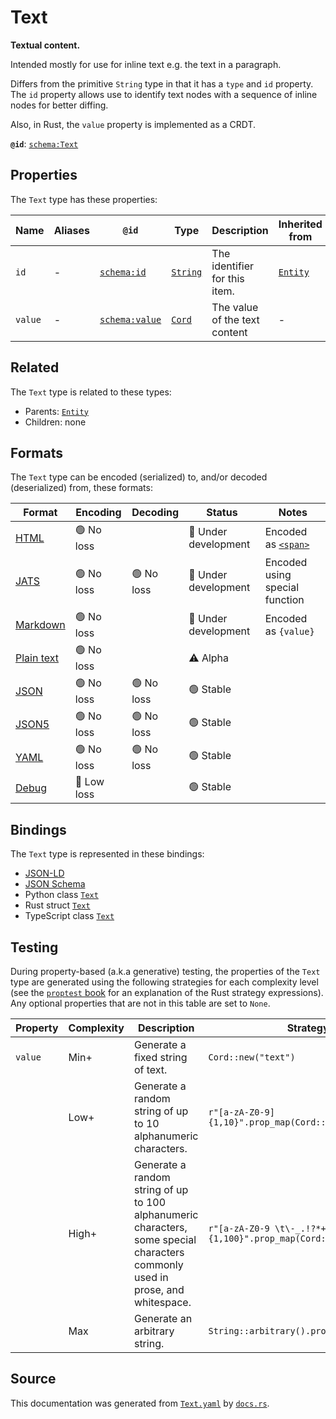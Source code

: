 # Text

**Textual content.**

Intended mostly for use for inline text e.g. the text in a paragraph.

Differs from the primitive `String` type in that it has a `type` and `id` property.
The `id` property allows use to identify text nodes with a sequence of inline nodes
for better diffing.

Also, in Rust, the `value` property is implemented as a CRDT.


**`@id`**: [`schema:Text`](https://schema.org/Text)

## Properties

The `Text` type has these properties:

| Name    | Aliases | `@id`                                      | Type                                                                                            | Description                   | Inherited from                                                                                   |
| ------- | ------- | ------------------------------------------ | ----------------------------------------------------------------------------------------------- | ----------------------------- | ------------------------------------------------------------------------------------------------ |
| `id`    | -       | [`schema:id`](https://schema.org/id)       | [`String`](https://github.com/stencila/stencila/blob/main/docs/reference/schema/data/string.md) | The identifier for this item. | [`Entity`](https://github.com/stencila/stencila/blob/main/docs/reference/schema/other/entity.md) |
| `value` | -       | [`schema:value`](https://schema.org/value) | [`Cord`](https://github.com/stencila/stencila/blob/main/docs/reference/schema/data/cord.md)     | The value of the text content | -                                                                                                |

## Related

The `Text` type is related to these types:

- Parents: [`Entity`](https://github.com/stencila/stencila/blob/main/docs/reference/schema/other/entity.md)
- Children: none

## Formats

The `Text` type can be encoded (serialized) to, and/or decoded (deserialized) from, these formats:

| Format                                                                                        | Encoding      | Decoding     | Status                 | Notes                                                                                 |
| --------------------------------------------------------------------------------------------- | ------------- | ------------ | ---------------------- | ------------------------------------------------------------------------------------- |
| [HTML](https://github.com/stencila/stencila/blob/main/docs/reference/formats/html.md)         | 🟢 No loss     |              | 🚧 Under development    | Encoded as [`<span>`](https://developer.mozilla.org/en-US/docs/Web/HTML/Element/span) |
| [JATS](https://github.com/stencila/stencila/blob/main/docs/reference/formats/jats.md)         | 🟢 No loss     | 🟢 No loss    | 🚧 Under development    | Encoded using special function                                                        |
| [Markdown](https://github.com/stencila/stencila/blob/main/docs/reference/formats/markdown.md) | 🟢 No loss     |              | 🚧 Under development    | Encoded as `{value}`                                                                  |
| [Plain text](https://github.com/stencila/stencila/blob/main/docs/reference/formats/text.md)   | 🟢 No loss     |              | ⚠️ Alpha               |                                                                                       |
| [JSON](https://github.com/stencila/stencila/blob/main/docs/reference/formats/json.md)         | 🟢 No loss     | 🟢 No loss    | 🟢 Stable               |                                                                                       |
| [JSON5](https://github.com/stencila/stencila/blob/main/docs/reference/formats/json5.md)       | 🟢 No loss     | 🟢 No loss    | 🟢 Stable               |                                                                                       |
| [YAML](https://github.com/stencila/stencila/blob/main/docs/reference/formats/yaml.md)         | 🟢 No loss     | 🟢 No loss    | 🟢 Stable               |                                                                                       |
| [Debug](https://github.com/stencila/stencila/blob/main/docs/reference/formats/debug.md)       | 🔷 Low loss    |              | 🟢 Stable               |                                                                                       |

## Bindings

The `Text` type is represented in these bindings:

- [JSON-LD](https://stencila.dev/Text.jsonld)
- [JSON Schema](https://stencila.dev/Text.schema.json)
- Python class [`Text`](https://github.com/stencila/stencila/blob/main/python/python/stencila/types/text.py)
- Rust struct [`Text`](https://github.com/stencila/stencila/blob/main/rust/schema/src/types/text.rs)
- TypeScript class [`Text`](https://github.com/stencila/stencila/blob/main/typescript/src/types/Text.ts)

## Testing

During property-based (a.k.a generative) testing, the properties of the `Text` type are generated using the following strategies for each complexity level (see the [`proptest` book](https://proptest-rs.github.io/proptest/) for an explanation of the Rust strategy expressions). Any optional properties that are not in this table are set to `None`.

| Property | Complexity | Description                                                                                                                    | Strategy                                                       |
| -------- | ---------- | ------------------------------------------------------------------------------------------------------------------------------ | -------------------------------------------------------------- |
| `value`  | Min+       | Generate a fixed string of text.                                                                                               | `Cord::new("text")`                                            |
|          | Low+       | Generate a random string of up to 10 alphanumeric characters.                                                                  | `r"[a-zA-Z0-9]{1,10}".prop_map(Cord::new)`                     |
|          | High+      | Generate a random string of up to 100 alphanumeric characters, some special characters commonly used in prose, and whitespace. | `r"[a-zA-Z0-9 \t\-_.!?*+-/()'<>=]{1,100}".prop_map(Cord::new)` |
|          | Max        | Generate an arbitrary string.                                                                                                  | `String::arbitrary().prop_map(Cord::new)`                      |

## Source

This documentation was generated from [`Text.yaml`](https://github.com/stencila/stencila/blob/main/schema/Text.yaml) by [`docs.rs`](https://github.com/stencila/stencila/blob/main/rust/schema-gen/src/docs.rs).